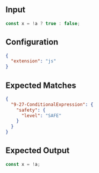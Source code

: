 
## Input
```javascript input
const x = !a ? true : false;
```

## Configuration
```json configuration
{
  "extension": "js"
}
```

## Expected Matches
```json expected matches
{
  "9-27-ConditionalExpression": {
    "safety": {
      "level": "SAFE"
    }
  }
}
```

## Expected Output
```javascript expected output
const x = !a;
```
